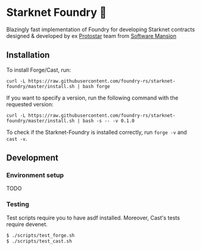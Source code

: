 # Starknet Foundry 🔨

Blazingly fast implementation of Foundry for developing Starknet contracts designed & developed by ex [Protostar](https://github.com/software-mansion/protostar) team from [Software Mansion](https://github.com/software-mansion/protostar)

## Installation

To install Forge/Cast, run:

```shell
curl -L https://raw.githubusercontent.com/foundry-rs/starknet-foundry/master/install.sh | bash forge
```

If you want to specify a version, run the following command with the requested version:

```shell
curl -L https://raw.githubusercontent.com/foundry-rs/starknet-foundry/master/install.sh | bash -s -- -v 0.1.0
```

To check if the Starknet-Foundry is installed correctly, run `forge -v` and `cast -v`.

## Development

### Environment setup

TODO

### Testing
Test scripts require you to have asdf installed. 
Moreover, Cast's tests require devenet.
```bash
$ ./scripts/test_forge.sh
$ ./scripts/test_cast.sh
```
